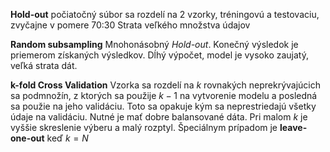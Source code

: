 **Hold-out**
počiatočný súbor sa rozdelí na 2 vzorky, tréningovú a testovaciu, zvyčajne v pomere 70:30
Strata veľkého množstva údajov

**Random subsampling**
Mnohonásobný *Hold-out*. Konečný výsledok je priemerom získaných výsledkov.
Dĺhý výpočet, model je vysoko zaujatý, veľká strata dát.

**k-fold Cross Validation**
Vzorka sa rozdelí na $k$ rovnakých neprekrývajúcich sa podmnožín, z ktorých sa použije $k-1$ na vytvorenie modelu a posledná sa použie na jeho validáciu. Toto sa opakuje kým sa neprestriedajú všetky údaje na validáciu.
Nutné je mať dobre balansované dáta.
Pri malom $k$ je vyššie skreslenie výberu a malý rozptyl.
Špeciálnym prípadom je **leave-one-out** keď $k=N$
